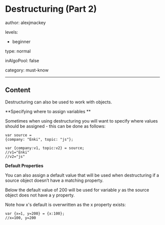 # Destructuring (Part 2)
author: alexjmackey

levels:

  - beginner

type: normal

inAlgoPool: false

category: must-know

---
## Content

Destructuring can also be used to work with objects.

**Specifying where to assign variables **

Sometimes when using destructuring you will want to specify where values should be assigned - this can be done as follows:

```
var source = 
{company: "Enki", topic: "js"};

var {company:v1, topic:v2} = source;
//v1="Enki"
//v2="js"

```

**Default Properties**

You can also assign a default value that will be used when destructuring if a source object doesn’t have a matching property. 

Below the default value of 200 will be used for variable *y* as the source object does not have a y property. 

Note how x's default is overwritten as the x property exists:

```
var {x=1, y=200} = {x:100};
//x=100, y=200
```